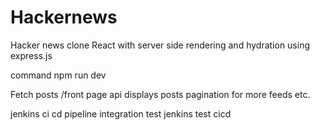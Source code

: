 # Hackernews
Hacker news clone
React with  server side rendering and hydration using express.js

command
npm run dev

Fetch posts /front page api
displays posts
pagination for more feeds etc.


jenkins ci cd pipeline integration test
jenkins test cicd
